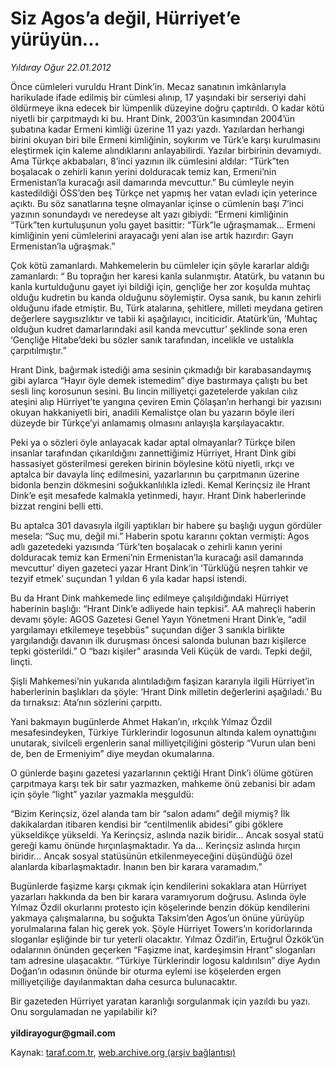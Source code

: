 # Siz Agos’a değil, Hürriyet’e yürüyün...

*Yıldıray Oğur 22.01.2012*

<div class="yazi"><p>Önce cümleleri vuruldu Hrant Dink’in. Mecaz sanatının imkânlarıyla harikulade ifade edilmiş bir cümlesi alınıp, 17 yaşındaki bir serseriyi dahi öldürmeye ikna edecek bir lümpenlik düzeyine doğru çaptırıldı. O kadar kötü niyetli bir çarpıtmaydı ki bu. Hrant Dink, 2003’ün kasımından 2004’ün şubatına kadar Ermeni kimliği üzerine 11 yazı yazdı. Yazılardan herhangi birini okuyan biri bile Ermeni kimliğinin, soykırım ve Türk’e karşı kurulmasını eleştirmek için kaleme alındıklarını anlayabilirdi. Yazılar birbirinin devamıydı. Ama Türkçe akbabaları, 8’inci yazının ilk cümlesini aldılar: “Türk”ten boşalacak o zehirli kanın yerini dolduracak temiz kan, Ermeni’nin Ermenistan’la kuracağı asil damarında mevcuttur.” Bu cümleyle neyin kastedildiği ÖSS’den beş Türkçe net yapmış her vatan evladı için yeterince açıktı. Bu söz sanatlarına teşne olmayanlar içinse o cümlenin başı 7’inci yazının sonundaydı ve neredeyse alt yazı gibiydi: “Ermeni kimliğinin “Türk”ten kurtuluşunun yolu gayet basittir: “Türk”le uğraşmamak... Ermeni kimliğinin yeni cümlelerini arayacağı yeni alan ise artık hazırdır: Gayrı Ermenistan’la uğraşmak.”</p>
<p>Çok kötü zamanlardı. Mahkemelerin bu cümleler için şöyle kararlar aldığı zamanlardı: “ Bu toprağın her karesi kanla sulanmıştır. Atatürk, bu vatanın bu kanla kurtulduğunu gayet iyi bildiği için, gençliğe her zor koşulda muhtaç olduğu kudretin bu kanda olduğunu söylemiştir. Oysa sanık, bu kanın zehirli olduğunu ifade etmiştir. Bu, Türk atalarına, şehitlere, milleti meydana getiren değerlere saygısızlıktır ve tabii ki aşağılayıcı, inciticidir. Atatürk’ün, ‘Muhtaç olduğun kudret damarlarındaki asil kanda mevcuttur’ şeklinde sona eren ‘Gençliğe Hitabe’deki bu sözler sanık tarafından, incelikle ve ustalıkla çarpıtılmıştır.”</p>
<p>Hrant Dink, bağırmak istediği ama sesinin çıkmadığı bir karabasandaymış gibi aylarca “Hayır öyle demek istemedim” diye bastırmaya çalıştı bu bet sesli linç korosunun sesini. Bu lincin milliyetçi gazetelerde yakılan cılız ateşini alıp Hürriyet’te yangına çeviren Emin Çölaşan’ın herhangi bir yazısını okuyan hakkaniyetli biri, anadili Kemalistçe olan bu yazarın böyle ileri düzeyde bir Türkçe’yi anlamamış olmasını anlayışla karşılayacaktır.</p>
<p>Peki ya o sözleri öyle anlayacak kadar aptal olmayanlar? Türkçe bilen insanlar tarafından çıkarıldığını zannettiğimiz Hürriyet, Hrant Dink gibi hassasiyet gösterilmesi gereken birinin böylesine kötü niyetli, ırkçı ve aptalca bir davayla linç edilmesini, yazarlarının bu çarpıtmanın üzerine bidonla benzin dökmesini soğukkanlılıkla izledi. Kemal Kerinçsiz ile Hrant Dink’e eşit mesafede kalmakla yetinmedi, hayır. Hrant Dink haberlerinde bizzat rengini belli etti.</p>
<p>Bu aptalca 301 davasıyla ilgili yaptıkları bir habere şu başlığı uygun gördüler mesela: “Suç mu, değil mi.” Haberin spotu kararını çoktan vermişti: Agos adlı gazetedeki yazısında ‘Türk’ten boşalacak o zehirli kanın yerini dolduracak temiz kan Ermeni’nin Ermenistan’la kuracağı asil damarında mevcuttur’ diyen gazeteci yazar Hrant Dink’in ‘Türklüğü neşren tahkir ve tezyif etmek’ suçundan 1 yıldan 6 yıla kadar hapsi istendi.</p>
<p>Bu da Hrant Dink mahkemede linç edilmeye çalışıldığındaki Hürriyet haberinin başlığı: “Hrant Dink’e adliyede hain tepkisi”. AA mahreçli haberin devamı şöyle: AGOS Gazetesi Genel Yayın Yönetmeni Hrant Dink’e, “adil yargılamayı etkilemeye teşebbüs” suçundan diğer 3 sanıkla birlikte yargılandığı davanın ilk duruşması öncesi salonda bulunan bazı kişilerce tepki gösterildi.” O “bazı kişiler” arasında Veli Küçük de vardı. Tepki değil, linçti.</p>
<p>Şişli Mahkemesi’nin yukarıda alıntıladığım faşizan kararıyla ilgili Hürriyet’in haberlerinin başlıkları da şöyle: ‘Hrant Dink milletin değerlerini aşağıladı.’ Bu da tırnaksız: Ata’nın sözlerini çarpıttı.</p>
<p>Yani bakmayın bugünlerde Ahmet Hakan’ın, ırkçılık Yılmaz Özdil mesafesindeyken, Türkiye Türklerindir logosunun altında kalem oynattığını unutarak, sivilceli ergenlerin sanal milliyetçiliğini gösterip “Vurun ulan beni de, ben de Ermeniyim” diye meydan okumalarına.</p>
<p>O günlerde başını gazetesi yazarlarının çektiği Hrant Dink’i ölüme götüren çarpıtmaya karşı tek bir satır yazmazken, mahkeme önü zebanisi bir adam için şöyle “light” yazılar yazmakla meşguldü:</p>
<p>“Bizim Kerinçsiz, özel alanda tam bir “salon adamı” değil miymiş? İlk dakikalardan itibaren kendisi bir “centilmenlik abidesi” gibi göklere yükseldikçe yükseldi. Ya Kerinçsiz, aslında nazik biridir... Ancak sosyal statü gereği kamu önünde hırçınlaşmaktadır. Ya da... Kerinçsiz aslında hırçın biridir... Ancak sosyal statüsünün etkilenmeyeceğini düşündüğü özel alanlarda kibarlaşmaktadır. İnanın ben bir karara varamadım.”</p>
<p>Bugünlerde faşizme karşı çıkmak için kendilerini sokaklara atan Hürriyet yazarları hakkında da ben bir karara varamıyorum doğrusu. Aslında öyle Yılmaz Özdil okurlarını protesto için köşelerinde benzin döküp kendilerini yakmaya çalışmalarına, bu soğukta Taksim’den Agos’un önüne yürüyüp yorulmalarına falan hiç gerek yok. Şöyle Hürriyet Towers’ın koridorlarında sloganlar eşliğinde bir tur yeterli olacaktır. Yılmaz Özdil’in, Ertuğrul Özkök’ün odalarının önünden geçerken “Faşizme inat, kardeşimsin Hrant” sloganları tam adresine ulaşacaktır. “Türkiye Türklerindir logosu kaldırılsın” diye Aydın Doğan’ın odasının önünde bir oturma eylemi ise köşelerden ergen milliyetçiliğe dayılanmaktan daha cesurca bulunacaktır.</p>
<p>Bir gazeteden Hürriyet yaratan karanlığı sorgulanmak için yazıldı bu yazı. Onu sorgulamadan ne yapılabilir ki?<br/><br/><b>yildirayogur@gmail.com</b></p>
</div>

Kaynak: [taraf.com.tr](http://www.taraf.com.tr/yildiray-ogur/makale-siz-agos-a-degil-hurriyet-e-yuruyun.htm), [web.archive.org (arşiv bağlantısı)](http://web.archive.org/web/20130709120245/http://www.taraf.com.tr/yildiray-ogur/makale-siz-agos-a-degil-hurriyet-e-yuruyun.htm)
